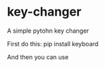# key-changer
A simple pytohn key changer

First do this:
pip install keyboard

And then you can use
